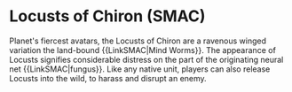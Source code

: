 # Locusts of Chiron (SMAC)

Planet's fiercest avatars, the Locusts of Chiron are a ravenous winged variation the land-bound {{LinkSMAC|Mind Worms}}. The appearance of Locusts signifies considerable distress on the part of the originating
neural net {{LinkSMAC|fungus}}.
Like any native unit, players can also release Locusts into the wild, to harass and disrupt an enemy.